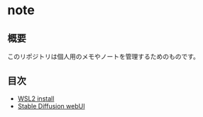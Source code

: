 # note

## 概要

このリポジトリは個人用のメモやノートを管理するためのものです。

## 目次

- [WSL2 install](WSL2.md)
- [Stable Diffusion webUI](stable-diffusion)
